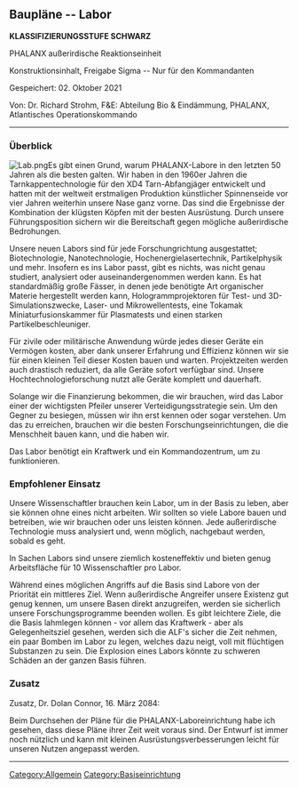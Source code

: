 ## Baupläne -- Labor

**KLASSIFIZIERUNGSSTUFE SCHWARZ**

PHALANX außerirdische Reaktionseinheit

Konstruktionsinhalt, Freigabe Sigma -- Nur für den Kommandanten

Gespeichert: 02. Oktober 2021

Von: Dr. Richard Strohm, F&E: Abteilung Bio & Eindämmung, PHALANX,
Atlantisches Operationskommando

------------------------------------------------------------------------

### Überblick

![](Lab.png "Lab.png")Es gibt einen Grund, warum PHALANX-Labore in den
letzten 50 Jahren als die besten galten. Wir haben in den 1960er Jahren
die Tarnkappentechnologie für den XD4 Tarn-Abfangjäger entwickelt und
hatten mit der weltweit erstmaligen Produktion künstlicher Spinnenseide
vor vier Jahren weiterhin unsere Nase ganz vorne. Das sind die
Ergebnisse der Kombination der klügsten Köpfen mit der besten
Ausrüstung. Durch unsere Führungsposition sichern wir die Bereitschaft
gegen mögliche außerirdische Bedrohungen.

Unsere neuen Labors sind für jede Forschungrichtung ausgestattet;
Biotechnologie, Nanotechnologie, Hochenergielasertechnik, Partikelphysik
und mehr. Insofern es ins Labor passt, gibt es nichts, was nicht genau
studiert, analysiert oder auseinandergenommen werden kann. Es hat
standardmäßig große Fässer, in denen jede benötigte Art organischer
Materie hergestellt werden kann, Hologrammprojektoren für Test- und
3D-Simulationszwecke, Laser- und Mikrowellentests, eine Tokamak
Miniaturfusionskammer für Plasmatests und einen starken
Partikelbeschleuniger.

Für zivile oder militärische Anwendung würde jedes dieser Geräte ein
Vermögen kosten, aber dank unserer Erfahrung und Effizienz können wir
sie für einen kleinen Teil dieser Kosten bauen und warten. Projektzeiten
werden auch drastisch reduziert, da alle Geräte sofort verfügbar sind.
Unsere Hochtechnologieforschung nutzt alle Geräte komplett und
dauerhaft.

Solange wir die Finanzierung bekommen, die wir brauchen, wird das Labor
einer der wichtigsten Pfeiler unserer Verteidigungsstrategie sein. Um
den Gegner zu besiegen, müssen wir ihn erst kennen oder sogar verstehen.
Um das zu erreichen, brauchen wir die besten Forschungseinrichtungen,
die die Menschheit bauen kann, und die haben wir.

Das Labor benötigt ein Kraftwerk und ein Kommandozentrum, um zu
funktionieren.

### Empfohlener Einsatz

Unsere Wissenschaftler brauchen kein Labor, um in der Basis zu leben,
aber sie können ohne eines nicht arbeiten. Wir sollten so viele Labore
bauen und betreiben, wie wir brauchen oder uns leisten können. Jede
außerirdische Technologie muss analysiert und, wenn möglich, nachgebaut
werden, sobald es geht.

In Sachen Labors sind unsere ziemlich kosteneffektiv und bieten genug
Arbeitsfläche für 10 Wissenschaftler pro Labor.

Während eines möglichen Angriffs auf die Basis sind Labore von der
Priorität ein mittleres Ziel. Wenn außerirdische Angreifer unsere
Existenz gut genug kennen, um unsere Basen direkt anzugreifen, werden
sie sicherlich unsere Forschungsprogramme beenden wollen. Es gibt
leichtere Ziele, die die Basis lahmlegen können - vor allem das
Kraftwerk - aber als Gelegenheitsziel gesehen, werden sich die ALF's
sicher die Zeit nehmen, ein paar Bomben im Labor zu legen, welches dazu
neigt, voll mit flüchtigen Substanzen zu sein. Die Explosion eines
Labors könnte zu schweren Schäden an der ganzen Basis führen.

### Zusatz

Zusatz, Dr. Dolan Connor, 16. März 2084:

Beim Durchsehen der Pläne für die PHALANX-Laboreinrichtung habe ich
gesehen, dass diese Pläne ihrer Zeit weit voraus sind. Der Entwurf ist
immer noch nützlich und kann mit kleinen Ausrüstungsverbesserungen
leicht für unseren Nutzen angepasst werden.

------------------------------------------------------------------------

[Category:Allgemein](Category:Allgemein "wikilink")
[Category:Basiseinrichtung](Category:Basiseinrichtung "wikilink")